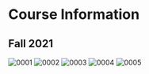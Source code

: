 <h1>Course Information</h1>
<h2>Fall 2021</h2>

![0001](https://user-images.githubusercontent.com/83747696/160178575-f2ba1cb6-7ce8-4993-b8a2-57b8c0a7d7dd.jpg)
![0002](https://user-images.githubusercontent.com/83747696/160178592-5838e240-c902-4f85-a320-b91b55e727a8.jpg)
![0003](https://user-images.githubusercontent.com/83747696/160178594-8fbc3c96-45c6-48a3-a495-fb79860b006c.jpg)
![0004](https://user-images.githubusercontent.com/83747696/160178596-7d755454-5273-4d62-b444-85aa46ce29e2.jpg)
![0005](https://user-images.githubusercontent.com/83747696/160178597-1d441969-03ee-4cdd-a98e-445df9f47bc9.jpg)
